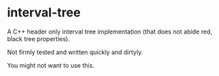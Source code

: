 # interval-tree
A C++ header only interval tree implementation (that does not abide red, black tree properties).

Not firmly tested and written quickly and dirtyly.

You might not want to use this.
